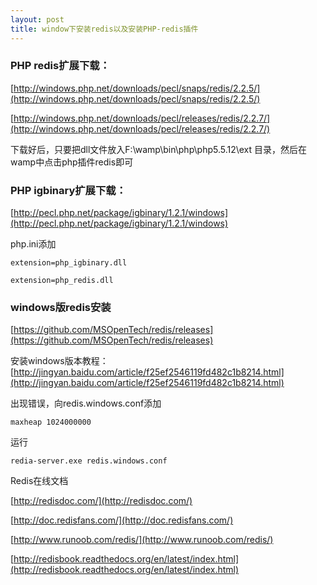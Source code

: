 ```yaml
---
layout: post
title: window下安装redis以及安装PHP-redis插件
---
```


### PHP redis扩展下载： ###
[http://windows.php.net/downloads/pecl/snaps/redis/2.2.5/](http://windows.php.net/downloads/pecl/snaps/redis/2.2.5/)

[http://windows.php.net/downloads/pecl/releases/redis/2.2.7/](http://windows.php.net/downloads/pecl/releases/redis/2.2.7/)

下载好后，只要把dll文件放入F:\wamp\bin\php\php5.5.12\ext 目录，然后在wamp中点击php插件redis即可


### PHP igbinary扩展下载： ###
[http://pecl.php.net/package/igbinary/1.2.1/windows](http://pecl.php.net/package/igbinary/1.2.1/windows)

php.ini添加

    extension=php_igbinary.dll
    
    extension=php_redis.dll


### windows版redis安装 ###
[https://github.com/MSOpenTech/redis/releases](https://github.com/MSOpenTech/redis/releases)

安装windows版本教程：
[http://jingyan.baidu.com/article/f25ef2546119fd482c1b8214.html](http://jingyan.baidu.com/article/f25ef2546119fd482c1b8214.html)


出现错误，向redis.windows.conf添加

    maxheap 1024000000

运行

    redia-server.exe redis.windows.conf

Redis在线文档

[http://redisdoc.com/](http://redisdoc.com/)

[http://doc.redisfans.com/](http://doc.redisfans.com/)

[http://www.runoob.com/redis/](http://www.runoob.com/redis/)

[http://redisbook.readthedocs.org/en/latest/index.html](http://redisbook.readthedocs.org/en/latest/index.html)
